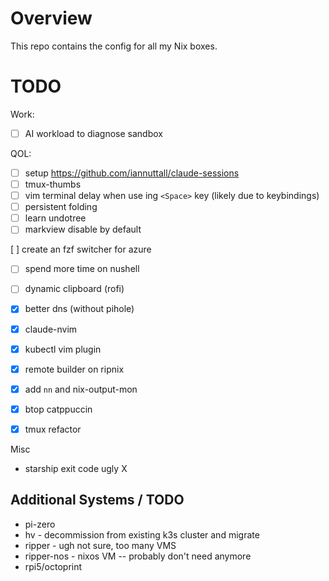 # Overview
This repo contains the config for all my Nix boxes.


# TODO
Work:
- [ ] AI workload to diagnose sandbox

QOL:
- [ ] setup https://github.com/iannuttall/claude-sessions
- [ ] tmux-thumbs
- [ ] vim terminal delay when use ing `<Space>` key (likely due to keybindings)
- [ ] persistent folding
- [ ] learn undotree
- [ ] markview disable by default

 [ ] create an fzf switcher for azure
- [ ] spend more time on nushell
- [ ] dynamic clipboard (rofi)
- [x] better dns (without pihole)
- [x] claude-nvim
- [x] kubectl vim plugin
- [x] remote builder on ripnix
- [x] add `nn` and nix-output-mon
- [x] btop catppuccin
- [x] tmux refactor


Misc
-  starship exit code ugly X

## Additional Systems / TODO
- pi-zero
- hv - decommission from existing k3s cluster and migrate
- ripper - ugh not sure, too many VMS
- ripper-nos - nixos VM -- probably don't need anymore
- rpi5/octoprint
